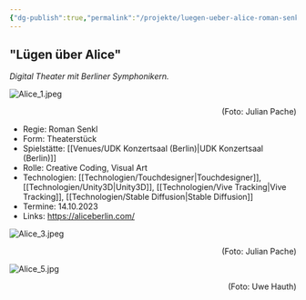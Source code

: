 ```yaml
---
{"dg-publish":true,"permalink":"/projekte/luegen-ueber-alice-roman-senkl-berliner-symphoniker/"}
---
```


## "Lügen über Alice"

*Digital Theater mit Berliner Symphonikern.*

![Alice_1.jpeg](/img/user/Attachments/Alice_1.jpeg)
<div style="text-align: right;">(Foto: Julian Pache)</div>

- Regie: Roman Senkl
- Form: Theaterstück
- Spielstätte: [[Venues/UDK Konzertsaal (Berlin)\|UDK Konzertsaal (Berlin)]]
- Rolle: Creative Coding, Visual Art
- Technologien: [[Technologien/Touchdesigner\|Touchdesigner]], [[Technologien/Unity3D\|Unity3D]], [[Technologien/Vive Tracking\|Vive Tracking]], [[Technologien/Stable Diffusion\|Stable Diffusion]]
- Termine: 14.10.2023
- Links: https://aliceberlin.com/

![Alice_3.jpeg](/img/user/Attachments/Alice_3.jpeg)
<div style="text-align: right;">(Foto: Julian Pache)</div>

![Alice_5.jpg](/img/user/Attachments/Alice_5.jpg)
<div style="text-align: right;">(Foto: Uwe Hauth)</div>